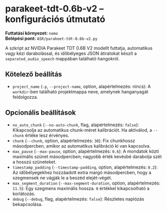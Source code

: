 # parakeet-tdt-0.6b-v2 – konfigurációs útmutató

**Futtatási környezet:** `nemo`  
**Belépési pont:** `ASR/parakeet-tdt-0.6b-v2.py`

A szkript az NVIDIA Parakeet TDT 0.6B V2 modellt futtatja, automatikus vagy kézi darabolással, és időbélyeges JSON átiratokat készít a `separated_audio_speech` mappában található hangokról.

## Kötelező beállítás
- `project_name` (`-p`, `--project-name`, option, alapértelmezés: nincs): A `workdir`-ben található projektmappa neve, amelynek hanganyagát feldolgozza.

## Opcionális beállítások
- `no_auto_chunk` (`--no-auto-chunk`, flag, alapértelmezés: `false`): Kikapcsolja az automatikus chunk-méret kalibrációt. Ha aktiválod, a `--chunk` értéke lesz érvényes.
- `chunk` (`--chunk`, option, alapértelmezés: `30`): Fix chunkhossz másodpercben, amikor az automatikus kalibráció ki van kapcsolva.
- `max_pause` (`--max-pause`, option, alapértelmezés: `0.6`): A mondatok közti maximális szünet másodpercben; nagyobb érték kevésbé darabolja szét a hosszú szüneteket.
- `timestamp_padding` (`--timestamp-padding`, option, alapértelmezés: `0.2`): Az időbélyegekhez hozzáadott extra margó másodpercben, hogy a szegmensek ne vágják le a beszéd elejét-végét.
- `max_segment_duration` (`--max-segment-duration`, option, alapértelmezés: `11.5`): Egy szegmens maximális hossza. `0` értékkel kikapcsolható a korlátozás.
- `debug` (`--debug`, flag, alapértelmezés: `false`): Részletes naplózás bekapcsolása.
